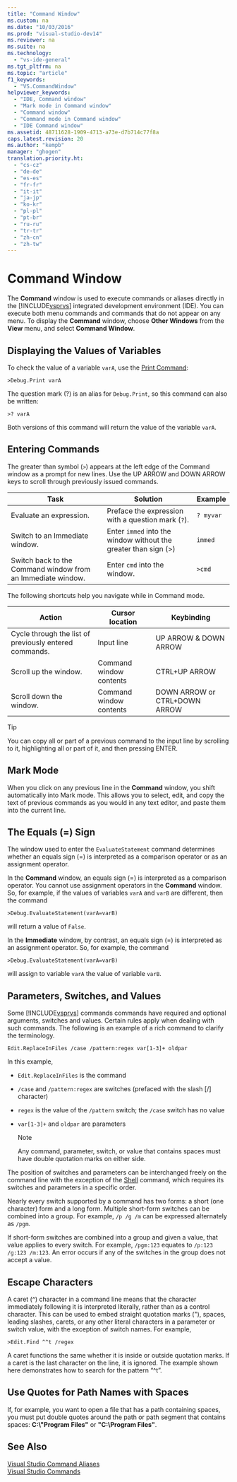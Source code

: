 ```yaml
---
title: "Command Window"
ms.custom: na
ms.date: "10/03/2016"
ms.prod: "visual-studio-dev14"
ms.reviewer: na
ms.suite: na
ms.technology: 
  - "vs-ide-general"
ms.tgt_pltfrm: na
ms.topic: "article"
f1_keywords: 
  - "VS.CommandWindow"
helpviewer_keywords: 
  - "IDE, Command window"
  - "Mark mode in Command window"
  - "Command window"
  - "Command mode in Command window"
  - "IDE Command window"
ms.assetid: 48711628-1909-4713-a73e-d7b714c77f8a
caps.latest.revision: 20
ms.author: "kempb"
manager: "ghogen"
translation.priority.ht: 
  - "cs-cz"
  - "de-de"
  - "es-es"
  - "fr-fr"
  - "it-it"
  - "ja-jp"
  - "ko-kr"
  - "pl-pl"
  - "pt-br"
  - "ru-ru"
  - "tr-tr"
  - "zh-cn"
  - "zh-tw"
---
```

# Command Window
The **Command** window is used to execute commands or aliases directly in the [!INCLUDE[vsprvs](../codequality/includes/vsprvs_md.md)] integrated development environment (IDE). You can execute both menu commands and commands that do not appear on any menu. To display the **Command** window, choose **Other Windows** from the **View** menu, and select **Command Window**.  
  
## Displaying the Values of Variables  
 To check the value of a variable `varA`, use the [Print Command](../reference/print-command.md):  
  
```  
>Debug.Print varA  
```  
  
 The question mark (?) is an alias for `Debug.Print`, so this command can also be written:  
  
```  
>? varA  
```  
  
 Both versions of this command will return the value of the variable `varA`.  
  
## Entering Commands  
 The greater than symbol (`>`) appears at the left edge of the Command window as a prompt for new lines. Use the UP ARROW and DOWN ARROW keys to scroll through previously issued commands.  
  
|Task|Solution|Example|  
|----------|--------------|-------------|  
|Evaluate an expression.|Preface the expression with a question mark (`?`).|`? myvar`|  
|Switch to an Immediate window.|Enter `immed` into the window without the greater than sign (>)|`immed`|  
|Switch back to the Command window from an Immediate window.|Enter `cmd` into the window.|`>cmd`|  
  
 The following shortcuts help you navigate while in Command mode.  
  
|Action|Cursor location|Keybinding|  
|------------|---------------------|----------------|  
|Cycle through the list of previously entered commands.|Input line|UP ARROW & DOWN ARROW|  
|Scroll up the window.|Command window contents|CTRL+UP ARROW|  
|Scroll down the window.|Command window contents|DOWN ARROW or CTRL+DOWN ARROW|  
  
> [!TIP]
>  You can copy all or part of a previous command to the input line by scrolling to it, highlighting all or part of it, and then pressing ENTER.  
  
## Mark Mode  
 When you click on any previous line in the **Command** window, you shift automatically into Mark mode. This allows you to select, edit, and copy the text of previous commands as you would in any text editor, and paste them into the current line.  
  
## The Equals (=) Sign  
 The window used to enter the `EvaluateStatement` command determines whether an equals sign (=) is interpreted as a comparison operator or as an assignment operator.  
  
 In the **Command** window, an equals sign (=) is interpreted as a comparison operator. You cannot use assignment operators in the **Command** window. So, for example, if the values of variables `varA` and `varB` are different, then the command  
  
```  
>Debug.EvaluateStatement(varA=varB)  
```  
  
 will return a value of `False`.  
  
 In the **Immediate** window, by contrast, an equals sign (=) is interpreted as an assignment operator. So, for example, the command  
  
```  
>Debug.EvaluateStatement(varA=varB)  
```  
  
 will assign to variable `varA` the value of variable `varB`.  
  
## Parameters, Switches, and Values  
 Some [!INCLUDE[vsprvs](../codequality/includes/vsprvs_md.md)] commands commands have required and optional arguments, switches and values. Certain rules apply when dealing with such commands. The following is an example of a rich command to clarify the terminology.  
  
```  
Edit.ReplaceInFiles /case /pattern:regex var[1-3]+ oldpar   
```  
  
 In this example,  
  
-   `Edit.ReplaceInFiles` is the command  
  
-   `/case` and `/pattern:regex` are switches (prefaced with the slash [/] character)  
  
-   `regex` is the value of the `/pattern` switch; the `/case` switch has no value  
  
-   `var[1-3]+` and `oldpar` are parameters  
  
    > [!NOTE]
    >  Any command, parameter, switch, or value that contains spaces must have double quotation marks on either side.  
  
 The position of switches and parameters can be interchanged freely on the command line with the exception of the [Shell](../reference/shell-command.md) command, which requires its switches and parameters in a specific order.  
  
 Nearly every switch supported by a command has two forms: a short (one character) form and a long form. Multiple short-form switches can be combined into a group. For example, `/p /g /m` can be expressed alternately as `/pgm`.  
  
 If short-form switches are combined into a group and given a value, that value applies to every switch. For example, `/pgm:123` equates to `/p:123 /g:123 /m:123`. An error occurs if any of the switches in the group does not accept a value.  
  
## Escape Characters  
 A caret (^) character in a command line means that the character immediately following it is interpreted literally, rather than as a control character. This can be used to embed straight quotation marks ("), spaces, leading slashes, carets, or any other literal characters in a parameter or switch value, with the exception of switch names. For example,  
  
```  
>Edit.Find ^^t /regex  
```  
  
 A caret functions the same whether it is inside or outside quotation marks. If a caret is the last character on the line, it is ignored. The example shown here demonstrates how to search for the pattern “^t”.  
  
## Use Quotes for Path Names with Spaces  
 If, for example, you want to open a file that has a path containing spaces, you must put double quotes around the path or path segment that contains spaces: **C:\\"Program Files"** or **"C:\Program Files"**.  
  
## See Also  
 [Visual Studio Command Aliases](../reference/visual-studio-command-aliases.md)   
 [Visual Studio Commands](../reference/visual-studio-commands.md)